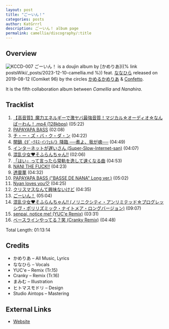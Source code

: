 ```yaml
---
layout: post
title: "ごーいん！"
categories: posts
author: KatGrrrl
description: ごーいん！ album page
permalink: camellia/discography/:title
---
```


## Overview

![KCCD-007](/assets/images/camellia/albums/KCCD-007.png)
ごーいん！ is a doujin album by [かめりあ]({% link postsWiki/_posts/2023-12-10-camellia.md %}) feat. [ななひら](#) released on 2019-08-12 (Comiket 96) by the circles [かめるかめりあ](#) & [Confetto](#).

It is the fifth collaboration album between *Camellia* and *Nanahira*.

## Tracklist

1. [【高音質】魔力エネルギーで激ヤバ最強音質！マジカル☆オーディオ☆なんばーわん！.mp4 (128kbps)](#) (05:22)
2. [PAPAYAPA BASS](#) (02:08)
3. [チ・ー・ズ・バ・ク・ダ・ン](#) (04:22)
4. [闇鍋《ﾀﾞｰｸﾈｽ･ｲﾝﾌｪﾙﾉ》降臨 ──煮よ、我が魂──](#) (04:49)
5. [インターネットが遅いさん (Super-Slow-Internet-san)](#) (04:07)
6. [混乱少女♥そふらんちゃん!!](#) (02:06)
7. [「はい」って言ったら常軌を逸して速くなる曲](#) (04:53)
8. [NANI THE FUCK!!](#) (04:23)
9. [透靈蕐](#) (04:32)
10. [PAPAYAPA BASS ("BASSE DE NANA" Long ver.)](#) (05:02)
11. [Nyan loves you♡](#) (04:25)
12. [クリスマスなんて興味ないけど](#) (04:35)
13. [ごーいん！](#) (05:04)
14. [混乱少女♥そふらんちゃん!! (ノリニクシティ・アンリミテッド☆プログレッシヴ・ポリリズミック・ナイトメア・ロングバージョン)](#) (09:07)
15. [senpai, notice me! (YUC'e Remix)](#) (03:31)
16. [ベースラインやってる？笑 (Cranky Remix)](#) (04:48)

Total Length: 01:13:14

## Credits

* かめりあ – All Music, Lyrics
* ななひら – Vocals
* YUC'e – Remix (Tr.15)
* Cranky – Remix (Tr.16)
* まみむ – Illustration
* ヒトマスモドリ – Design
* Studio Aintops – Mastering

## External Links

* [Website](https://nanahira.jp/goin/)
